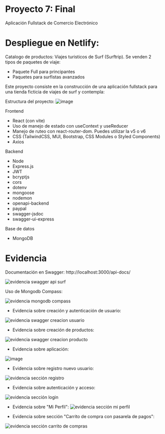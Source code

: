# Proyecto 7: Final


Aplicación Fullstack de Comercio Electrónico

# Despliegue en Netlify: 

Catalogo de productos: Viajes turisticos de Surf (Surftrip). Se venden 2 tipos de paquetes de viaje:
- Paquete Full para principantes
- Paquetes para surfistas avanzados

Este proyecto consiste en la construcción de una aplicación fullstack para una tienda ficticia de viajes de surf y contempla:

Estructura del proyecto:
![image](https://github.com/user-attachments/assets/986cd246-5f99-4105-82f8-0426d42b32b7)

Frontend

- React (con vite)
- Uso de manejo de estado con useContext y useReducer
- Manejo de ruteo con react-router-dom. Puedes utilizar la v5 o v6
- CSS (TailwindCSS, MUI, Bootstrap, CSS Modules o Styled Components)
- Axios


Backend

- Node
- Express.js
- JWT
- bcryptjs
- cors
- dotenv
- mongoose
- nodemon
- openapi-backend
- paypal
- swagger-jsdoc
- swagger-ui-express


Base de datos

- MongoDB


# Evidencia

Documentación en Swagger: http://localhost:3000/api-docs/

![evidencia swagger api surf](https://github.com/user-attachments/assets/3a2225f4-1aa7-4f1b-8a69-d3f8f8818b4d)


Uso de Mongodb Compass:

![evidencia mongodb compass](https://github.com/user-attachments/assets/5ee52c97-20d9-45e0-b35d-53878801fd1b)



- Evidencia sobre creación y autenticación de usuario:

![evidencia swagger creacion usuario](https://github.com/user-attachments/assets/5d85d2ba-e75e-4a0d-983d-e9721530c005)

- Evidencia sobre creación de productos:

![evidencia swagger creacion producto](https://github.com/user-attachments/assets/502d4d82-a9d2-496b-a5e8-9e9d4f72e7bc)

- Evidencia sobre aplicación:

![image](https://github.com/user-attachments/assets/000e4c63-bdaf-441f-aa45-9482e783f51a)


- Evidencia sobre registro nuevo usuario:

![evidencia sección registro](https://github.com/user-attachments/assets/8a6ff51b-07e9-4cd1-9416-03714aebdc21)


- Evidencia sobre autenticación y acceso:

![evidencia sección login](https://github.com/user-attachments/assets/53a7baab-737d-43c0-b36f-a7c20e480db5)


- Evidencia sobre "Mi Perfil":
![evidencia sección mi perfil](https://github.com/user-attachments/assets/ad4cd4b7-a57e-4ba9-b9f0-6e06608e6f6c)


- Evidencia sobre sección "Carrito de compra con pasarela de pagos":

![evidencia sección carrito de compras](https://github.com/user-attachments/assets/356811a8-a1c6-4619-ac26-9aee972b0240)


